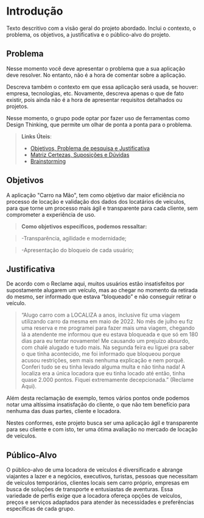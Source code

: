 # Introdução

Texto descritivo com a visão geral do projeto abordado. Inclui o contexto, o problema, os objetivos, a justificativa e o público-alvo do projeto.

## Problema
Nesse momento você deve apresentar o problema que a sua aplicação deve  resolver. No entanto, não é a hora de comentar sobre a aplicação.

Descreva também o contexto em que essa aplicação será usada, se  houver: empresa, tecnologias, etc. Novamente, descreva apenas o que de  fato existir, pois ainda não é a hora de apresentar requisitos  detalhados ou projetos.

Nesse momento, o grupo pode optar por fazer uso  de ferramentas como Design Thinking, que permite um olhar de ponta a ponta para o problema.

> **Links Úteis**:
> - [Objetivos, Problema de pesquisa e Justificativa](https://medium.com/@versioparole/objetivos-problema-de-pesquisa-e-justificativa-c98c8233b9c3)
> - [Matriz Certezas, Suposições e Dúvidas](https://medium.com/educa%C3%A7%C3%A3o-fora-da-caixa/matriz-certezas-suposi%C3%A7%C3%B5es-e-d%C3%BAvidas-fa2263633655)
> - [Brainstorming](https://www.euax.com.br/2018/09/brainstorming/)

## Objetivos

A aplicação "Carro na Mão", tem como objetivo dar maior eficiência no processo de locação e validação dos dados dos locatários de veículos, para que torne um processo mais ágil e transparente para cada cliente, sem comprometer a experiência de uso. 

> **Como objetivos específicos, podemos ressaltar:** 

> -Transparência, agilidade e modernidade; 

> -Apresentação do bloqueio de cada usuário; 

## Justificativa

De acordo com o Reclame aqui, muitos usuários estão insatisfeitos por supostamente alugarem um veículo, mas ao chegar no momento da retirada do mesmo, ser informado que estava “bloqueado” e não conseguir retirar o veículo. 

>“Alugo carro com a LOCALIZA a anos, inclusive fiz uma viagem utilizando carro da mesma em maio de 2022. No mês de julho eu fiz uma reserva e me programei para fazer mais uma viagem, chegando lá a atendente me informou que eu estava bloqueada e que só em 180 dias para eu tentar novamente! Me causando um prejuízo absurdo, com chalé alugado e tudo mais. Na segunda feira eu liguei pra saber o que tinha acontecido, me foi informado que bloqueou porque acusou restrições, sem mais nenhuma explicação e nem porquê. Conferi tudo se eu tinha levado alguma multa e não tinha nada! A localiza era a única locadora que eu tinha locado até então, tinha quase 2.000 pontos. Fiquei extremamente decepcionada.” (Reclame Aqui). 

Além desta reclamação de exemplo, temos vários pontos onde podemos notar uma altíssima insatisfação do cliente, o que não tem benefício para nenhuma das duas partes, cliente e locadora. 

Nestes conformes, este projeto busca ser uma aplicação ágil e transparente para seu cliente e com isto, ter uma ótima avaliação no mercado de locação de veículos. 

## Público-Alvo

O público-alvo de uma locadora de veículos é diversificado e abrange viajantes a lazer e a negócios, executivos, turistas, pessoas que necessitam de veículos temporários, clientes locais sem carro próprio, empresas em busca de soluções de transporte e entusiastas de aventuras. Essa variedade de perfis exige que a locadora ofereça opções de veículos, preços e serviços adaptados para atender às necessidades e preferências específicas de cada grupo.
